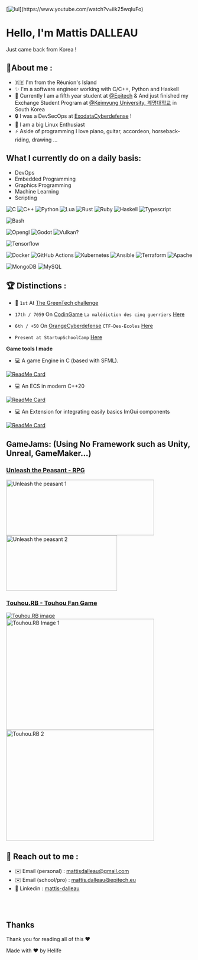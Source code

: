 <meta property="og:title" content="Mattis dalleau Website" />
<meta property="og:image" content="https://avatars.githubusercontent.com/u/62753801?v=4">


[![lul](https://readme-typing-svg.herokuapp.com?font=futura&color=15F6F7&size=30&center=true&multiline=true&width=1500&height=150&lines=Hi%2C+i'm+Mattis;I'm+a+%F0%9F%9A%80+french+developer%F0%9F%9A%80;Actually+I'm+a+third+year+Student+at+EPITECH!)](https://www.youtube.com/watch?v=iik25wqIuFo)

# Hello, I'm Mattis DALLEAU
Just came back from Korea !

## 📖**About me :**
- 🇷🇪 I'm from the Réunion's Island
- ✨ I'm a software engineer working with C/C++, Python and Haskell
- 📘 Currently I am a fifth year student at [@Epitech](https://www.epitech.eu/) & And just finished my Exchange Student Program at [@Keimyung University, 계명대학교](https://www.kmu.ac.kr) in South Korea
- 🔒 I was a DevSecOps at [ExodataCyberdefense](exodata.fr) !
- 💾 I am a big Linux Enthusiast
- ⚡ Aside of programming I love piano, guitar, accordeon, horseback-riding, drawing ...

## What I currently do on a daily basis:
- DevOps
- Embedded Programming
- Graphics Programming
- Machine Learning
- Scripting

![C](https://img.shields.io/badge/C-00599C?style=for-the-badge&logo=c&logoColor=white)
![C++](https://img.shields.io/badge/C%2B%2B-00599C?style=for-the-badge&logo=c%2B%2B&logoColor=white)
![Python](https://img.shields.io/badge/Python-FFD43B?style=for-the-badge&logo=python&logoColor=blue)
![Lua](https://img.shields.io/badge/Lua-2C2D72?style=for-the-badge&logo=lua&logoColor=white)
![Rust](https://img.shields.io/badge/Rust-000000?style=for-the-badge&logo=rust&logoColor=white)
![Ruby](https://img.shields.io/badge/Ruby-CC342D?style=for-the-badge&logo=ruby&logoColor=white)
![Haskell](https://img.shields.io/badge/Haskell-5D4F85?style=for-the-badge&logo=haskell&logoColor=white)
![Typescript](https://img.shields.io/badge/TypeScript-007ACC?style=for-the-badge&logo=typescript&logoColor=white)

![Bash](https://img.shields.io/badge/Shell_Script-121011?style=for-the-badge&logo=gnu-bash&logoColor=white)

![Opengl](https://img.shields.io/badge/OpenGL-FFFFFF?style=for-the-badge&logo=opengl)
![Godot](https://img.shields.io/badge/Godot-478CBF?style=for-the-badge&logo=GodotEngine&logoColor=white)
![Vulkan?](404)

![Tensorflow](https://img.shields.io/badge/TensorFlow-FF6F00?style=for-the-badge&logo=TensorFlow&logoColor=white)

![Docker](https://img.shields.io/badge/Docker-2CA5E0?style=for-the-badge&logo=docker&logoColor=white)
![GitHub Actions](https://img.shields.io/badge/GitHub_Actions-2088FF?style=for-the-badge&logo=github-actions&logoColor=white)
![Kubernetes](https://img.shields.io/badge/kubernetes-326ce5.svg?&style=for-the-badge&logo=kubernetes&logoColor=white)
![Ansible](https://img.shields.io/badge/Ansible-000000?style=for-the-badge&logo=ansible&logoColor=white)
![Terraform](https://img.shields.io/badge/Terraform-7B42BC?style=for-the-badge&logo=terraform&logoColor=white)
![Apache](https://camo.githubusercontent.com/acff88bd2d82eff6ea10c73fbca11dd9cb70137751ef44d5f60879e5899ce37b/68747470733a2f2f696d672e736869656c64732e696f2f62616467652f6170616368652d2532334434323032392e7376673f7374796c653d666f722d7468652d6261646765266c6f676f3d617061636865266c6f676f436f6c6f723d7768697465)

![MongoDB](https://img.shields.io/badge/MongoDB-4EA94B?style=for-the-badge&logo=mongodb&logoColor=white)
![MySQL](https://img.shields.io/badge/MySQL-005C84?style=for-the-badge&logo=mysql&logoColor=white)


## 🏆 **Distinctions :**

- 🥇 `1st` At [The GreenTech challenge](https://www.clicanoo.re/article/societe/2022/09/19/le-challenge-green-tech-a-trouve-ses-laureats)

- `17th / 7059` On [CodinGame](https://codingame.com) `La malédiction des cinq guerriers` [Here](https://www.linkedin.com/posts/mattis-dalleau_%C3%A0-loccasion-du-passage-%C3%A0-lautomne-un-escape-game-activity-6863526535987625984-BXft/)

- `6th / +50` On [OrangeCyberdefense](https://orangecyberdefense.com) `CTF-Des-Ecoles` [Here](https://www.linkedin.com/posts/mattis-dalleau_technology-cybersecurite-cyberdefense-activity-6811365781947994112-kQUy)

- `Present at StartupSchoolCamp` [Here](https://www.linkedin.com/posts/technopole-reunion_startup-school-camp-les-3-et-4-novembre-activity-6996457341738967040-lT5Q?utm_source=share&utm_medium=member_desktop)

**Game tools I made**

- 💻 A game Engine in C (based with SFML).

[![ReadMe Card](https://github-readme-stats.vercel.app/api/pin/?username=HelifeWasTaken&repo=Distract&theme=radical&hide_border=false)](https://github.com/HelifeWasTaken/Distract)

- 💻 An ECS in modern C++20

[![ReadMe Card](https://github-readme-stats.vercel.app/api/pin/?username=HelifeWasTaken&repo=Silva&theme=radical&hide_border=false)](https://github.com/HelifeWasTaken/Silva)

- 💻 An Extension for integrating easily basics ImGui components

[![ReadMe Card](https://github-readme-stats.vercel.app/api/pin/?username=HelifeWasTaken&repo=EasyDear&theme=radical&hide_border=false)](https://github.com/HelifeWasTaken/EasyDear)

## **GameJams:** (Using No Framework such as Unity, Unreal, GameMaker...)

### [Unleash the Peasant - RPG](https://d3nx.itch.io/unleash-the-peasant)

<img src="https://img.itch.zone/aW1hZ2UvMTM5OTM2Ny84MTU1MzA4LmdpZg==/347x500/9QhpGl.gif" alt="Unleash the peasant 1" width="400" height="150" /> <img src="https://img.itch.zone/aW1hZ2UvMTM5OTM2Ny84MTU1MzQ0LmdpZg==/347x500/Tivkte.gif" alt="Unleash the peasant 2" width="300" height="150" />

### [Touhou.RB - Touhou Fan Game](https://heliferepo.itch.io/touhourb)

[![Touhou.RB image](https://i.ytimg.com/vi/gNi5NvM8_8o/mqdefault.jpg)](https://www.youtube.com/watch?v=gNi5NvM8_8o)
<img src="https://img.itch.zone/aW1hZ2UvMTQ2MDg2OC8xMTEwOTk3Ny5naWY=/347x500/aynVA5.gif" alt="Touhou.RB Image 1" width="400" height="300" /> <img src="https://img.itch.zone/aW1hZ2UvMTQ2MDg2OC8xMTEwOTgyOC5naWY=/347x500/2WbfWk.gif" alt="Touhou.RB 2" width="400" height="300" />


## 📱 **Reach out to me :**
- ✉️  Email (personal)   : mattisdalleau@gmail.com
- ✉️  Email (school/pro) : mattis.dalleau@epitech.eu
- 💼 Linkedin           : [mattis-dalleau](https://www.linkedin.com/in/mattis-dalleau/)
</br>
</br>

## Thanks

Thank you for reading all of this :heart:

Made with ❤️ by Helife

<!-- # [My complete CV](http://mattisdalleau.com/cv.html) -->
